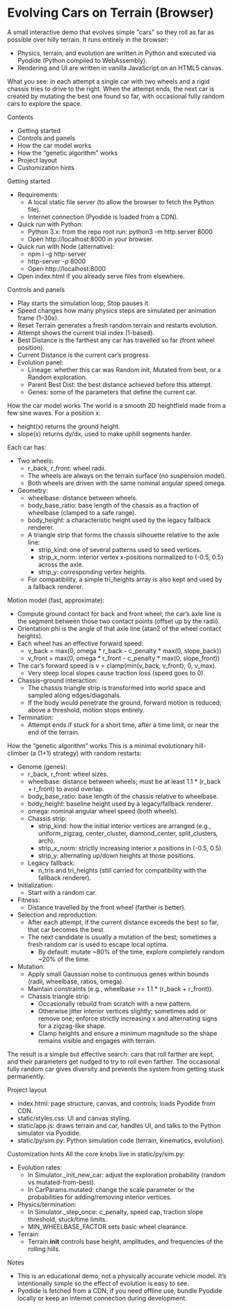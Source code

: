 Evolving Cars on Terrain (Browser)
==================================

A small interactive demo that evolves simple "cars" so they roll as far as possible over hilly terrain. It runs entirely in the browser:

- Physics, terrain, and evolution are written in Python and executed via Pyodide (Python compiled to WebAssembly).
- Rendering and UI are written in vanilla JavaScript on an HTML5 canvas.

What you see: in each attempt a single car with two wheels and a rigid chassis tries to drive to the right. When the attempt ends, the next car is created by mutating the best one found so far, with occasional fully random cars to explore the space.

Contents
- Getting started
- Controls and panels
- How the car model works
- How the “genetic algorithm” works
- Project layout
- Customization hints

Getting started
- Requirements:
  - A local static file server (to allow the browser to fetch the Python file).
  - Internet connection (Pyodide is loaded from a CDN).
- Quick run with Python:
  - Python 3.x: from the repo root run: python3 -m http.server 8000
  - Open http://localhost:8000 in your browser.
- Quick run with Node (alternative):
  - npm i -g http-server
  - http-server -p 8000
  - Open http://localhost:8000
- Open index.html if you already serve files from elsewhere.

Controls and panels
- Play starts the simulation loop; Stop pauses it.
- Speed changes how many physics steps are simulated per animation frame (1–30x).
- Reset Terrain generates a fresh random terrain and restarts evolution.
- Attempt shows the current trial index (1-based).
- Best Distance is the farthest any car has travelled so far (front wheel position).
- Current Distance is the current car’s progress.
- Evolution panel:
  - Lineage: whether this car was Random init, Mutated from best, or a Random exploration.
  - Parent Best Dist: the best distance achieved before this attempt.
  - Genes: some of the parameters that define the current car.

How the car model works
The world is a smooth 2D heightfield made from a few sine waves. For a position x:
- height(x) returns the ground height.
- slope(x) returns dy/dx, used to make uphill segments harder.

Each car has:
- Two wheels:
  - r_back, r_front: wheel radii.
  - The wheels are always on the terrain surface (no suspension model).
  - Both wheels are driven with the same nominal angular speed omega.
- Geometry:
  - wheelbase: distance between wheels.
  - body_base_ratio: base length of the chassis as a fraction of wheelbase (clamped to a safe range).
  - body_height: a characteristic height used by the legacy fallback renderer.
  - A triangle strip that forms the chassis silhouette relative to the axle line:
    - strip_kind: one of several patterns used to seed vertices.
    - strip_x_norm: interior vertex x-positions normalized to (-0.5, 0.5) across the axle.
    - strip_y: corresponding vertex heights.
  - For compatibility, a simple tri_heights array is also kept and used by a fallback renderer.

Motion model (fast, approximate):
- Compute ground contact for back and front wheel; the car’s axle line is the segment between those two contact points (offset up by the radii).
- Orientation phi is the angle of that axle line (atan2 of the wheel contact heights).
- Each wheel has an effective forward speed:
  - v_back = max(0, omega * r_back - c_penalty * max(0, slope_back))
  - v_front = max(0, omega * r_front - c_penalty * max(0, slope_front))
- The car’s forward speed is v = clamp(min(v_back, v_front), 0, v_max).
  - Very steep local slopes cause traction loss (speed goes to 0).
- Chassis–ground interaction:
  - The chassis triangle strip is transformed into world space and sampled along edges/diagonals.
  - If the body would penetrate the ground, forward motion is reduced; above a threshold, motion stops entirely.
- Termination:
  - Attempt ends if stuck for a short time, after a time limit, or near the end of the terrain.

How the “genetic algorithm” works
This is a minimal evolutionary hill-climber (a (1+1) strategy) with random restarts:
- Genome (genes):
  - r_back, r_front: wheel sizes.
  - wheelbase: distance between wheels; must be at least 1.1 * (r_back + r_front) to avoid overlap.
  - body_base_ratio: base length of the chassis relative to wheelbase.
  - body_height: baseline height used by a legacy/fallback renderer.
  - omega: nominal angular wheel speed (both wheels).
  - Chassis strip:
    - strip_kind: how the initial interior vertices are arranged (e.g., uniform_zigzag, center_cluster, diamond_center, split_clusters, arch).
    - strip_x_norm: strictly increasing interior x positions in (-0.5, 0.5).
    - strip_y: alternating up/down heights at those positions.
  - Legacy fallback:
    - n_tris and tri_heights (still carried for compatibility with the fallback renderer).
- Initialization:
  - Start with a random car.
- Fitness:
  - Distance travelled by the front wheel (farther is better).
- Selection and reproduction:
  - After each attempt, if the current distance exceeds the best so far, that car becomes the best.
  - The next candidate is usually a mutation of the best; sometimes a fresh random car is used to escape local optima.
    - By default: mutate ~80% of the time, explore completely random ~20% of the time.
- Mutation:
  - Apply small Gaussian noise to continuous genes within bounds (radii, wheelbase, ratios, omega).
  - Maintain constraints (e.g., wheelbase >= 1.1 * (r_back + r_front)).
  - Chassis triangle strip:
    - Occasionally rebuild from scratch with a new pattern.
    - Otherwise jitter interior vertices slightly; sometimes add or remove one; enforce strictly increasing x and alternating signs for a zigzag-like shape.
    - Clamp heights and ensure a minimum magnitude so the shape remains visible and engages with terrain.

The result is a simple but effective search: cars that roll farther are kept, and their parameters get nudged to try to roll even farther. The occasional fully random car gives diversity and prevents the system from getting stuck permanently.

Project layout
- index.html: page structure, canvas, and controls; loads Pyodide from CDN.
- static/styles.css: UI and canvas styling.
- static/app.js: draws terrain and car, handles UI, and talks to the Python simulator via Pyodide.
- static/py/sim.py: Python simulation code (terrain, kinematics, evolution).

Customization hints
All the core knobs live in static/py/sim.py:
- Evolution rates:
  - In Simulator._init_new_car: adjust the exploration probability (random vs mutated-from-best).
  - In CarParams.mutated: change the scale parameter or the probabilities for adding/removing interior vertices.
- Physics/termination:
  - In Simulator._step_once: c_penalty, speed cap, traction slope threshold, stuck/time limits.
  - MIN_WHEELBASE_FACTOR sets basic wheel clearance.
- Terrain:
  - Terrain.__init__ controls base height, amplitudes, and frequencies of the rolling hills.

Notes
- This is an educational demo, not a physically accurate vehicle model. It’s intentionally simple so the effect of evolution is easy to see.
- Pyodide is fetched from a CDN; if you need offline use, bundle Pyodide locally or keep an internet connection during development.
